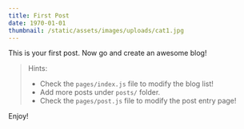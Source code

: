 ```yaml
---
title: First Post
date: 1970-01-01
thumbnail: /static/assets/images/uploads/cat1.jpg
---
```


This is your first post. Now go and create an awesome blog!

> Hints:
> - Check the `pages/index.js` file to modify the blog list!
> - Add more posts under `posts/` folder.
> - Check the `pages/post.js` file to modify the post entry page!

Enjoy!
